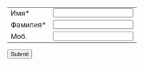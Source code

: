 <meta http-equiv="Content-Type" content="text/html;charset=UTF-8"><form id="__vtigerWebForm" name="С сайта" action="http://ctmp130.it-trade.org/modules/Webforms/capture.php" method="post" accept-charset="utf-8" enctype="multipart/form-data"><input type="hidden" name="__vtrftk" value="sid:7bc30d6d4dc66aae8a7f84dab666ce10c5469f36,1605102767"><input type="hidden" name="publicid" value="af846572966a0b0617749861c43f8cd4"><input type="hidden" name="urlencodeenable" value="1"><input type="hidden" name="name" value="С сайта"><table><tbody><tr><td><label>Имя*</label></td><td><input type="text" name="firstname" data-label="" value="" required=""></td></tr><tr><td><label>Фамилия*</label></td><td><input type="text" name="lastname" data-label="" value="" required=""></td></tr><tr><td><label>Моб.*</label></td><td><input type="text" name="mobile" data-label="" value="" required=""></td></tr></tbody></table><input type="submit" value="Submit"></form><script  type="text/javascript">window.onload = function() { var N=navigator.appName, ua=navigator.userAgent, tem;var M=ua.match(/(opera|chrome|safari|firefox|msie)\/?\s*(\.?\d+(\.\d+)*)/i);if(M && (tem= ua.match(/version\/([\.\d]+)/i))!= null) M[2]= tem[1];M=M? [M[1], M[2]]: [N, navigator.appVersion, "-?"];var browserName = M[0];var form = document.getElementById("__vtigerWebForm"), inputs = form.elements; form.onsubmit = function() { var required = [], att, val; for (var i = 0; i < inputs.length; i++) { att = inputs[i].getAttribute("required"); val = inputs[i].value; type = inputs[i].type; if(type == "email") {if(val != "") {var elemLabel = inputs[i].getAttribute("label");var emailFilter = /^[_/a-zA-Z0-9]+([!"#$%&()*+,./:;<=>?\^_`{|}~-]?[a-zA-Z0-9/_/-])*@[a-zA-Z0-9]+([\_\-\.]?[a-zA-Z0-9]+)*\.([\-\_]?[a-zA-Z0-9])+(\.?[a-zA-Z0-9]+)?$/;var illegalChars= /[\(\)\<\>\,\;\:\"\[\]]/ ;if (!emailFilter.test(val)) {alert("For "+ elemLabel +" field please enter valid email address"); return false;} else if (val.match(illegalChars)) {alert(elemLabel +" field contains illegal characters");return false;}}}if (att != null) { if (val.replace(/^\s+|\s+$/g, "") == "") { required.push(inputs[i].getAttribute("label")); } } } if (required.length > 0) { alert("The following fields are required: " + required.join()); return false; } var numberTypeInputs = document.querySelectorAll("input[type=number]");for (var i = 0; i < numberTypeInputs.length; i++) { val = numberTypeInputs[i].value;var elemLabel = numberTypeInputs[i].getAttribute("label");var elemDataType = numberTypeInputs[i].getAttribute("datatype");if(val != "") {if(elemDataType == "double") {var numRegex = /^[+-]?\d+(\.\d+)?$/;}else{var numRegex = /^[+-]?\d+$/;}if (!numRegex.test(val)) {alert("For "+ elemLabel +" field please enter valid number"); return false;}}}var dateTypeInputs = document.querySelectorAll("input[type=date]");for (var i = 0; i < dateTypeInputs.length; i++) {dateVal = dateTypeInputs[i].value;var elemLabel = dateTypeInputs[i].getAttribute("label");if(dateVal != "") {var dateRegex = /^[1-9][0-9]{3}-(0[1-9]|1[0-2]|[1-9]{1})-(0[1-9]|[1-2][0-9]|3[0-1]|[1-9]{1})$/;if(!dateRegex.test(dateVal)) {alert("For "+ elemLabel +" field please enter valid date in required format"); return false;}}}var inputElems = document.getElementsByTagName("input");var totalFileSize = 0;for(var i = 0; i < inputElems.length; i++) {if(inputElems[i].type.toLowerCase() === "file") {var file = inputElems[i].files[0];if(typeof file !== "undefined") {var totalFileSize = totalFileSize + file.size;}}}if(totalFileSize > 52428800) {alert("Maximum allowed file size including all files is 50MB.");return false;}}; }</script>

